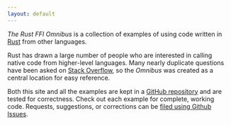 ```yaml
---
layout: default
---
```


*The Rust FFI Omnibus* is a collection of examples of using code
written in [Rust] from other languages.

Rust has drawn a large number of people who are interested in calling
native code from higher-level languages. Many nearly duplicate
questions have been asked on [Stack Overflow][so], so the *Omnibus*
was created as a central location for easy reference.

Both this site and all the examples are kept in a
[GitHub repository][repo] and are tested for correctness. Check out
each example for complete, working code. Requests, suggestions, or
corrections can be [filed using Github Issues][issues].

[Rust]: http://www.rust-lang.org/
[so]: http://stackoverflow.com/questions/tagged/rust
[repo]: https://github.com/shepmaster/rust-ffi-omnibus
[issues]: https://github.com/shepmaster/rust-ffi-omnibus/issues
